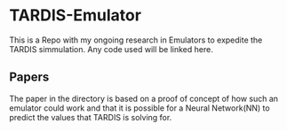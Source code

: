 # TARDIS-Emulator
This is a Repo with my ongoing research in Emulators to expedite the TARDIS simmulation. Any code used will be linked here. 
## Papers
The paper in the directory is based on a proof of concept of how such an emulator could work and that it is possible for a Neural Network(NN) to predict the values that TARDIS is solving for.
